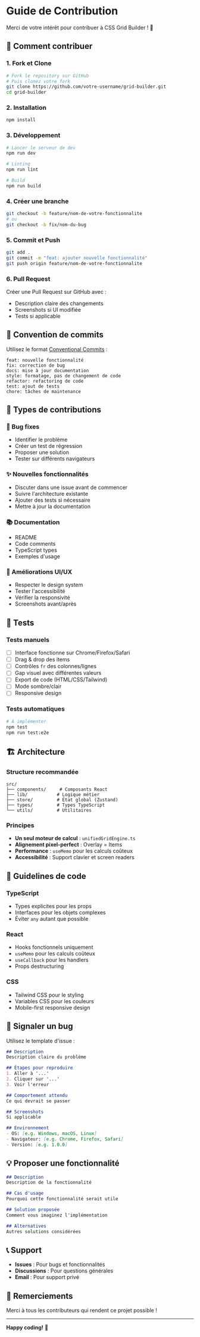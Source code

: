 # Guide de Contribution

Merci de votre intérêt pour contribuer à CSS Grid Builder ! 🎉

## 🚀 Comment contribuer

### 1. Fork et Clone

```bash
# Fork le repository sur GitHub
# Puis clonez votre fork
git clone https://github.com/votre-username/grid-builder.git
cd grid-builder
```

### 2. Installation

```bash
npm install
```

### 3. Développement

```bash
# Lancer le serveur de dev
npm run dev

# Linting
npm run lint

# Build
npm run build
```

### 4. Créer une branche

```bash
git checkout -b feature/nom-de-votre-fonctionnalite
# ou
git checkout -b fix/nom-du-bug
```

### 5. Commit et Push

```bash
git add .
git commit -m "feat: ajouter nouvelle fonctionnalité"
git push origin feature/nom-de-votre-fonctionnalite
```

### 6. Pull Request

Créer une Pull Request sur GitHub avec :
- Description claire des changements
- Screenshots si UI modifiée
- Tests si applicable

## 📝 Convention de commits

Utilisez le format [Conventional Commits](https://conventionalcommits.org/) :

```
feat: nouvelle fonctionnalité
fix: correction de bug
docs: mise à jour documentation
style: formatage, pas de changement de code
refactor: refactoring de code
test: ajout de tests
chore: tâches de maintenance
```

## 🎯 Types de contributions

### 🐛 Bug fixes
- Identifier le problème
- Créer un test de régression
- Proposer une solution
- Tester sur différents navigateurs

### ✨ Nouvelles fonctionnalités
- Discuter dans une issue avant de commencer
- Suivre l'architecture existante
- Ajouter des tests si nécessaire
- Mettre à jour la documentation

### 📚 Documentation
- README
- Code comments
- TypeScript types
- Exemples d'usage

### 🎨 Améliorations UI/UX
- Respecter le design system
- Tester l'accessibilité
- Vérifier la responsivité
- Screenshots avant/après

## 🧪 Tests

### Tests manuels
- [ ] Interface fonctionne sur Chrome/Firefox/Safari
- [ ] Drag & drop des items
- [ ] Contrôles `fr` des colonnes/lignes
- [ ] Gap visuel avec différentes valeurs
- [ ] Export de code (HTML/CSS/Tailwind)
- [ ] Mode sombre/clair
- [ ] Responsive design

### Tests automatiques
```bash
# À implémenter
npm test
npm run test:e2e
```

## 🏗️ Architecture

### Structure recommandée
```
src/
├── components/     # Composants React
├── lib/           # Logique métier
├── store/         # État global (Zustand)
├── types/         # Types TypeScript
└── utils/         # Utilitaires
```

### Principes
- **Un seul moteur de calcul** : `unifiedGridEngine.ts`
- **Alignement pixel-perfect** : Overlay = Items
- **Performance** : `useMemo` pour les calculs coûteux
- **Accessibilité** : Support clavier et screen readers

## 🎨 Guidelines de code

### TypeScript
- Types explicites pour les props
- Interfaces pour les objets complexes
- Éviter `any` autant que possible

### React
- Hooks fonctionnels uniquement
- `useMemo` pour les calculs coûteux
- `useCallback` pour les handlers
- Props destructuring

### CSS
- Tailwind CSS pour le styling
- Variables CSS pour les couleurs
- Mobile-first responsive design

## 🐛 Signaler un bug

Utilisez le template d'issue :

```markdown
## Description
Description claire du problème

## Étapes pour reproduire
1. Aller à '...'
2. Cliquer sur '...'
3. Voir l'erreur

## Comportement attendu
Ce qui devrait se passer

## Screenshots
Si applicable

## Environnement
- OS: [e.g. Windows, macOS, Linux]
- Navigateur: [e.g. Chrome, Firefox, Safari]
- Version: [e.g. 1.0.0]
```

## 💡 Proposer une fonctionnalité

```markdown
## Description
Description de la fonctionnalité

## Cas d'usage
Pourquoi cette fonctionnalité serait utile

## Solution proposée
Comment vous imaginez l'implémentation

## Alternatives
Autres solutions considérées
```

## 📞 Support

- **Issues** : Pour bugs et fonctionnalités
- **Discussions** : Pour questions générales
- **Email** : Pour support privé

## 🙏 Remerciements

Merci à tous les contributeurs qui rendent ce projet possible !

---

**Happy coding!** 🚀

